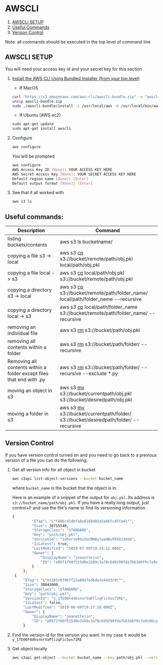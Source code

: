 # AWSCLI

1. [AWSCLI SETUP](https://github.com/jeanettejin/HelpfulGuides/blob/master/AWS/awscli.md#awscli)
2. [Useful Commands](https://github.com/jeanettejin/HelpfulGuides/blob/master/AWS/awscli.md#useful-commands)
3. [Version Control](https://github.com/jeanettejin/HelpfulGuides/blob/master/AWS/awscli.md#version-control)

Note: all commands should be executed in the top level of command line

## AWSCLI SETUP

You will need your access key id and your secret key for this section

1. [Install the AWS CLI Using Bundled Installer (from your top level)](https://docs.aws.amazon.com/cli/latest/userguide/install-macos.html)  
  
      * If MacOS
      
    ```bash
    curl "https://s3.amazonaws.com/aws-cli/awscli-bundle.zip" -o "awscli-bundle.zip"
    unzip awscli-bundle.zip
    sudo ./awscli-bundle/install -i /usr/local/aws -b /usr/local/bin/aws
    ```
    
      * If Ubuntu (AWS ec2)
        
    ```bash
    sudo apt-get update
    sudo apt-get install awscli
    ```

2. Configure

    ```bash
   aws configure
    ```
    
    You will be prompted
    
    ```bash
    aws configure
    AWS Access Key ID [None]: YOUR ACCESS KEY HERE
    AWS Secret Access Key [None]: YOUR SECRET ACCESS KEY HERE
    Default region name [None]: [Enter]
    Default output format [None]: [Enter]
    ```

3. See that it all worked with

    ```bash
    aws s3 ls 
    ```

## Useful commands:


|  Description | Command  | 
|---|---|
|  listing buckets/contents | aws s3 ls bucketname/ | 
|  copying a file s3 -> local | aws s3 [cp](https://docs.aws.amazon.com/cli/latest/reference/s3/cp.html) s3://bucket/remote/path/obj.pkl  local/path/obj.pkl |  
|  copying a file local -> s3 | aws s3 [cp](https://docs.aws.amazon.com/cli/latest/reference/s3/cp.html) local/path/obj.pkl s3://bucket/remote/path/obj.pkl  |
|  copying a directory s3 -> local | aws s3 [cp](https://docs.aws.amazon.com/cli/latest/reference/s3/cp.html) s3://bucket/remote/path/folder_name/ local/path/folder_name --recursive |  
|  copying a directory local -> s3 | aws s3 [cp](https://docs.aws.amazon.com/cli/latest/reference/s3/cp.html) local/path/folder_name s3://bucket/remote/path/folder_name/ --recursive |
| removing an individual file | aws s3 [rm](https://docs.aws.amazon.com/cli/latest/reference/s3/rm.html) s3://bucket/path/obj.pkl |
| removing all contents within a folder | aws s3 [rm](https://docs.aws.amazon.com/cli/latest/reference/s3/rm.html) s3://bucket/path/folder/ --recursive |
| Removing all contents within a folder except files that end with .py | aws s3 [rm](https://docs.aws.amazon.com/cli/latest/reference/s3/rm.html) s3://bucket/path/folder/ --recursive --exclude *.py|
|moving an object in s3| aws s3 [mv](https://docs.aws.amazon.com/cli/latest/reference/s3/mv.html) s3://bucket/currentpath/obj.pkl s3://bucket/desiredpath/obj.pkl |
|moving a folder in s3| aws s3 [mv](https://docs.aws.amazon.com/cli/latest/reference/s3/mv.html) s3://bucket/currentpath/folder/ s3://bucket/desiredpath/folder/ --recursive |



## Version Control

If you have version control turned on and you need to go back to a previous version of a file you can do the following:

1. Get all version info for all object in bucket
    
    ```bash
    aws s3api list-object-versions --bucket bucket_name
    ```
   where `bucket_name` is the bucket that the object is in.
   
   Here is an example of a snippet of the output for `obj.pkl`. Its address is `s3://bucket_name/path/obj.pkl`. If you have a really
   long output, just control+F and use the file's name to find its versioning information.
   
   ```bash
   {
            "ETag": "\"f886c41dbfa8e8169d02a5ab6fcd5fa4\"",
            "Size": 38755540,
            "StorageClass": "STANDARD",
            "Key": "path/obj.pkl",
            "VersionId": "1dherse9Sv2oCMH8ylwaHBuP8XQJ2mSK",
            "IsLatest": true,
            "LastModified": "2019-07-09T19:14:12.000Z",
            "Owner": {
                "DisplayName": "jeanettejin",
                "ID": "e05f1f60f515d0e3289c3a70c6d9299fda7b6346f9c7a9c06caa9a3c344e34b5"
            }
        },
    {
        "ETag": "\"e11b5c6f067f22a80d7edbde2e44d3c0\"",
        "Size": 38843000,
        "StorageClass": "STANDARD",
        "Key": "path/obj.pkl",
        "VersionId": "y_1TE06F4dksnnrVaPllzqFicSos7IRE",
        "IsLatest": false,
        "LastModified": "2019-06-09T19:17:28.000Z",
        "Owner": {
            "DisplayName": "jeanettejin",
            "ID": "e05f1f60f515d0e3289c3a70c6d9299fda7b6346f9c7a9c06caa9a3c344e34b5"
        }
   ```
2. Find the version id for the version you want. In my case it would be 
`y_1TE06F4dksnnrVaPllzqFicSos7IRE`

3. Get object locally
    ```bash
   aws s3api get-object --bucket bucket_name --key path/obj.pkl --version-id y_1TE06F4dksnnrVaPllzqFicSos7IRE obj.pkl 
   ```
